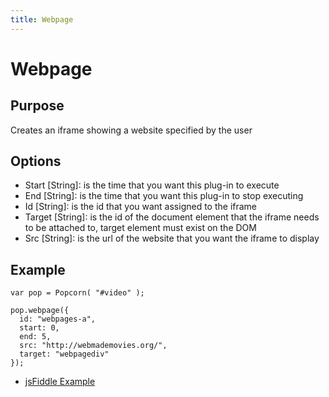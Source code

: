 ```yaml
---
title: Webpage
---
```

# Webpage #

## Purpose ##

Creates an iframe showing a website specified by the user

## Options ##

* Start \[String\]: is the time that you want this plug-in to execute
* End \[String\]: is the time that you want this plug-in to stop executing
* Id \[String\]: is the id that you want assigned to the iframe
* Target \[String\]: is the id of the document element that the iframe needs to be attached to, target element must exist on the DOM
* Src \[String\]: is the url of the website that you want the iframe to display

## Example ##

    var pop = Popcorn( "#video" );

    pop.webpage({
      id: "webpages-a",
      start: 0,
      end: 5,
      src: "http://webmademovies.org/",
      target: "webpagediv"
    });

* [jsFiddle Example](http://jsfiddle.net/popcornjs/pMmAM/)
